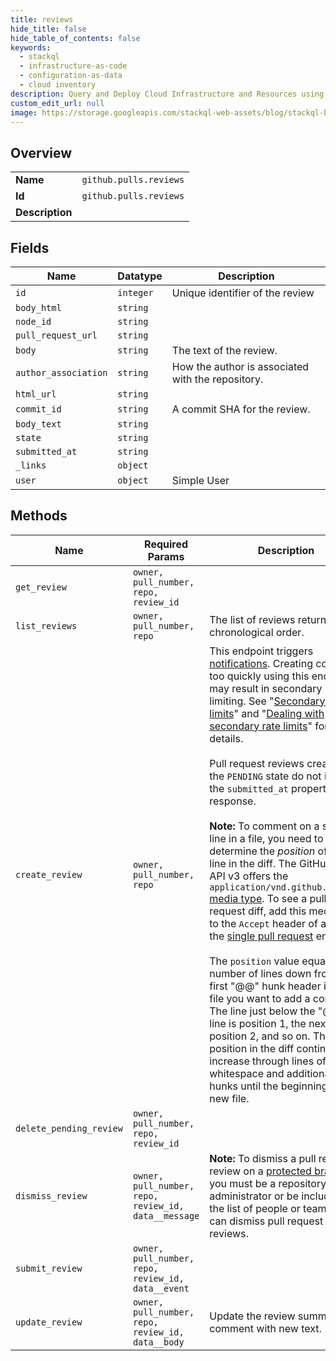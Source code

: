 ```yaml
---
title: reviews
hide_title: false
hide_table_of_contents: false
keywords:
  - stackql
  - infrastructure-as-code
  - configuration-as-data
  - cloud inventory
description: Query and Deploy Cloud Infrastructure and Resources using SQL
custom_edit_url: null
image: https://storage.googleapis.com/stackql-web-assets/blog/stackql-blog-post-featured-image.png
---
```

  
    

## Overview
<table><tbody>
<tr><td><b>Name</b></td><td><code>github.pulls.reviews</code></td></tr>
<tr><td><b>Id</b></td><td><code>github.pulls.reviews</code></td></tr>
<tr><td><b>Description</b></td><td></td></tr>
</tbody></table>

## Fields
| Name | Datatype | Description |
| ---- | -------- | ----------- |
| `id` | `integer` | Unique identifier of the review |
| `body_html` | `string` |  |
| `node_id` | `string` |  |
| `pull_request_url` | `string` |  |
| `body` | `string` | The text of the review. |
| `author_association` | `string` | How the author is associated with the repository. |
| `html_url` | `string` |  |
| `commit_id` | `string` | A commit SHA for the review. |
| `body_text` | `string` |  |
| `state` | `string` |  |
| `submitted_at` | `string` |  |
| `_links` | `object` |  |
| `user` | `object` | Simple User |
## Methods
| Name | Required Params | Description | Accessible by |
| ---- | --------------- | ----------- | ------------- |
| `get_review` | `owner, pull_number, repo, review_id` |  | SELECT |
| `list_reviews` | `owner, pull_number, repo` | The list of reviews returns in chronological order. | SELECT |
| `create_review` | `owner, pull_number, repo` | This endpoint triggers [notifications](https://docs.github.com/en/github/managing-subscriptions-and-notifications-on-github/about-notifications). Creating content too quickly using this endpoint may result in secondary rate limiting. See "[Secondary rate limits](https://docs.github.com/rest/overview/resources-in-the-rest-api#secondary-rate-limits)" and "[Dealing with secondary rate limits](https://docs.github.com/rest/guides/best-practices-for-integrators#dealing-with-secondary-rate-limits)" for details.<br /><br />Pull request reviews created in the `PENDING` state do not include the `submitted_at` property in the response.<br /><br />**Note:** To comment on a specific line in a file, you need to first determine the _position_ of that line in the diff. The GitHub REST API v3 offers the `application/vnd.github.v3.diff` [media type](https://docs.github.com/rest/overview/media-types#commits-commit-comparison-and-pull-requests). To see a pull request diff, add this media type to the `Accept` header of a call to the [single pull request](https://docs.github.com/rest/reference/pulls#get-a-pull-request) endpoint.<br /><br />The `position` value equals the number of lines down from the first "@@" hunk header in the file you want to add a comment. The line just below the "@@" line is position 1, the next line is position 2, and so on. The position in the diff continues to increase through lines of whitespace and additional hunks until the beginning of a new file. | INSERT |
| `delete_pending_review` | `owner, pull_number, repo, review_id` |  | DELETE |
| `dismiss_review` | `owner, pull_number, repo, review_id, data__message` | **Note:** To dismiss a pull request review on a [protected branch](https://docs.github.com/rest/reference/repos#branches), you must be a repository administrator or be included in the list of people or teams who can dismiss pull request reviews. | EXEC |
| `submit_review` | `owner, pull_number, repo, review_id, data__event` |  | EXEC |
| `update_review` | `owner, pull_number, repo, review_id, data__body` | Update the review summary comment with new text. | EXEC |

